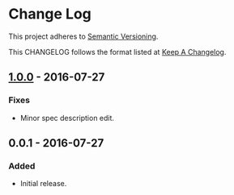 # Change Log

This project adheres to [Semantic Versioning](http://semver.org/).

This CHANGELOG follows the format listed at [Keep A Changelog](http://keepachangelog.com/).

## [1.0.0] - 2016-07-27

### Fixes

- Minor spec description edit.

## 0.0.1 - 2016-07-27

### Added

- Initial release.

[Unreleased]: https://github.com/sensu-extensions/sensu-extensions-json/compare/v1.0.0...HEAD
[1.0.0]: https://github.com/sensu-extensions/sensu-extensions-json/compare/v0.0.1...v1.0.0
